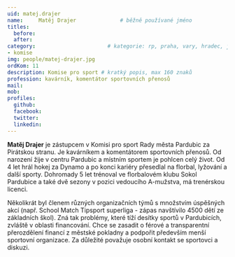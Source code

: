 ```yaml
---
uid: matej.drajer
name:     Matěj Drajer      		# běžně používané jméno
titles:
  before:
  after:
category:                 		# kategorie: rp, praha, vary, hradec, jmk, senat
- komise
img: people/matej-drajer.jpg
ordKom: 11
description: Komise pro sport # kratký popis, max 160 znaků
profession: kavárník, komentátor sportovních přenosů
mail:
mob:
profiles:
  github:
  facebook: 
  twitter: 
  linkedin: 
---
```


**Matěj Drajer** je zástupcem v Komisi pro sport Rady města Pardubic za Pirátskou stranu. Je kavárníkem a komentátorem  sportovních přenosů. Od narození žije v centru Pardubic a místním sportem je pohlcen celý život. Od 4 let hrál hokej za Dynamo a po konci kariéry přesedlal na florbal, lyžování a další sporty. Dohromady 5 let trénoval ve florbalovém klubu Sokol Pardubice a také dvě sezony v pozici vedoucího A-mužstva, má trenérskou licenci.

Několikrát byl členem různých organizačních týmů s množstvím úspěšných akcí (např. School Match Tipsport superliga - zápas navštívilo 4500 dětí ze základních škol). Zná tak problémy, které tíží desítky sportů v Pardubicích, zvláště v oblasti financování. Chce se zasadit o férové a transparentní přerozdělení financí z městské pokladny a podpořit především menší sportovní organizace. Za důležité považuje osobní kontakt se sportovci a diskuzi.
